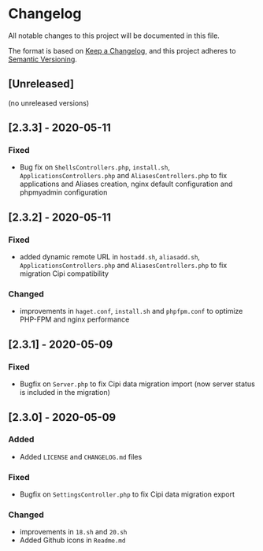 Changelog
===
 
All notable changes to this project will be documented in this file.

The format is based on [Keep a Changelog](https://keepachangelog.com/en/1.0.0/),
and this project adheres to [Semantic Versioning](https://semver.org/spec/v2.0.0.html).

## [Unreleased]

(no unreleased versions)

## [2.3.3] - 2020-05-11
### Fixed
- Bug fix on `ShellsControllers.php`, `install.sh`, `ApplicationsControllers.php` and `AliasesControllers.php` to fix applications and Aliases creation, nginx default configuration and phpmyadmin configuration

## [2.3.2] - 2020-05-11
### Fixed
- added dynamic remote URL in `hostadd.sh`, `aliasadd.sh`, `ApplicationsControllers.php` and `AliasesControllers.php` to fix migration Cipi compatibility
### Changed
- improvements in `haget.conf`, `install.sh` and `phpfpm.conf` to optimize PHP-FPM and nginx performance

## [2.3.1] - 2020-05-09
### Fixed
- Bugfix on `Server.php` to fix Cipi data migration import (now server status is included in the migration)

## [2.3.0] - 2020-05-09
### Added
- Added `LICENSE` and `CHANGELOG.md` files
### Fixed
- Bugfix on `SettingsController.php` to fix Cipi data migration export
### Changed
- improvements in `18.sh` and `20.sh`
- Added Github icons in `Readme.md`
